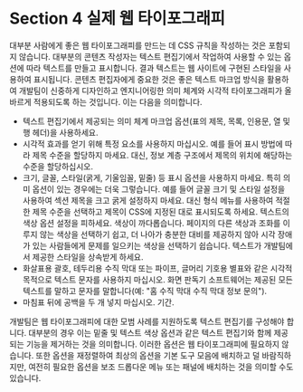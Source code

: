 # Section 4 실제 웹 타이포그래피

대부분 사람에게 좋은 웹 타이포그래피를 만드는 데 CSS 규칙을 작성하는 것은 포함되지 않습니다. 대부분의 콘텐츠 작성자는 텍스트 편집기에서 작업하여 사용할 수 있는 옵션에 따라 텍스트를 만들고 표시합니다. 결과 텍스트는 웹 사이트에 구현된 스타일을 사용하여 표시됩니다. 콘텐츠 편집자에게 중요한 것은 좋은 텍스트 마크업 방식을 활용하여 개발팀이 신중하게 디자인하고 엔지니어링한 의미 체계와 시각적 타이포그래피가 올바르게 적용되도록 하는 것입니다. 이는 다음을 의미합니다.

- 텍스트 편집기에서 제공되는 의미 체계 마크업 옵션(표의 제목, 목록, 인용문, 열 및 행 헤더)을 사용하세요.
- 시각적 효과를 얻기 위해 특정 요소를 사용하지 마십시오. 예를 들어 표시 방법에 따라 제목 수준을 할당하지 마세요. 대신, 정보 계층 구조에서 제목의 위치에 해당하는 수준을 할당하십시오.
- 크기, 글꼴, 스타일(굵게, 기울임꼴, 밑줄) 등 표시 옵션을 사용하지 마세요. 특히 의미 옵션이 있는 경우에는 더욱 그렇습니다. 예를 들어 글꼴 크기 및 스타일 설정을 사용하여 섹션 제목을 크고 굵게 설정하지 마세요. 대신 형식 메뉴를 사용하여 적절한 제목 수준을 선택하고 제목이 CSS에 지정된 대로 표시되도록 하세요. 텍스트의 색상 옵션 설정을 피하세요. 색상이 까다롭습니다. 페이지의 다른 색상과 조화를 이루지 않는 색상을 선택하기 쉽고, 더 나아가 충분한 대비를 제공하지 않아 시각 장애가 있는 사람들에게 문제를 일으키는 색상을 선택하기 쉽습니다. 텍스트가 개발팀에서 제공한 스타일을 상속받게 하세요.
- 화살표용 괄호, 테두리용 수직 막대 또는 파이프, 글머리 기호용 별표와 같은 시각적 목적으로 텍스트 문자를 사용하지 마십시오. 화면 판독기 소프트웨어는 제공된 모든 텍스트를 말하고 문자를 말합니다(예: "홈 수직 막대 수직 막대 정보 문의").
- 마침표 뒤에 공백을 두 개 넣지 마십시오. 기간.

개발팀은 웹 타이포그래피에 대한 모범 사례를 지원하도록 텍스트 편집기를 구성해야 합니다. 대부분의 경우 이는 밑줄 및 텍스트 색상 옵션과 같은 텍스트 편집기와 함께 제공되는 기능을 제거하는 것을 의미합니다. 이러한 옵션은 웹 타이포그래피에 필요하지 않습니다. 또한 옵션을 재정렬하여 최상의 옵션을 기본 도구 모음에 배치하고 덜 바람직하지만, 여전히 필요한 옵션을 보조 드롭다운 메뉴 또는 패널에 배치하는 것을 의미할 수도 있습니다.
